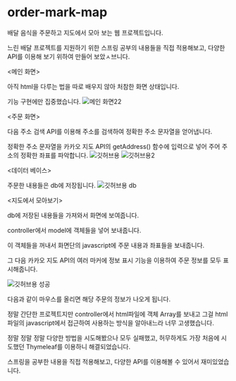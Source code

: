 # order-mark-map
배달 음식을 주문하고 지도에서 모아 보는 웹 프로젝트입니다. 

느린 배달 프로젝트를 지원하기 위한 스프링 공부의 내용들을 직접 적용해보고, 
다양한 API를 이용해 보기 위하여 만들어 보았ㅅ브니다.

<메인 화면>

아직 html을 다루는 법을 따로 배우지 않아 처참한 화면 상태입니다.

기능 구현에만 집중했습니다.
![메인 화면22](https://user-images.githubusercontent.com/71186266/158461661-79e7f29a-5df2-4d78-9f76-c0cd0365bd56.png)


<주문 화면>

다음 주소 검색 API를 이용해 주소를 검색하여 정확한 주소 문자열을 얻어냅니다.

정확한 주소 문자열을 카카오 지도 API의 getAddress() 함수에 입력으로 넣어 주어 주소의 정확한 좌표를 파악합니다.
![깃허브용](https://user-images.githubusercontent.com/71186266/158461679-2189eefd-d55b-4387-8697-f91039fcee08.png)
![깃허브용2](https://user-images.githubusercontent.com/71186266/158461680-950ce496-8c72-409e-9580-e4a85d825fc9.png)


<데이터 베이스>

주문한 내용들은 db에 저장됩니다.
![깃허브용 db](https://user-images.githubusercontent.com/71186266/158461666-534c9c64-3aff-4f66-9bb3-c7fb7f2e122d.png)


<지도에서 모아보기>

db에 저장된 내용들을 가져와서 화면에 보여줍니다.

controller에서 model에 객체들을 넣어 보내줍니다.

이 객체들을 꺼내서 화면단의 javascript에 주문 내용과 좌표들을 보내줍니다.

그 다음 카카오 지도 API의 여러 마커에 정보 표시 기능을 이용하여 주문 정보를 모두 표시해줍니다.

![깃허브용 성공](https://user-images.githubusercontent.com/71186266/158461673-7d562373-6496-4c71-ae85-7ab6c86c96f6.png)

다음과 같이 마우스를 올리면 해당 주문의 정보가 나오게 됩니다.

정말 간단한 프로젝트지만 controller에서 html파일에 객체 Array를 보내고 그걸 html파일의 javascript에서 접근하여 사용하는 방식을 알아내느라 너무 고생했습니다.

정말 정말 정말 다양한 방법을 시도해봤으나 모두 실패했고, 허무하게도 가장 처음에 시도했던 Thymeleaf를 이용하니 해결되었습니다. 

스프링을 공부한 내용을 직접 적용해보고, 다양한 API를 이용해볼 수 있어서 재미있었습니다.
